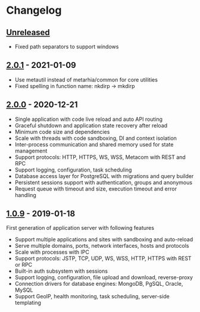 # Changelog

## [Unreleased][unreleased]

- Fixed path separators to support windows

## [2.0.1][] - 2021-01-09

- Use metautil instead of metarhia/common for core utilities
- Fixed spelling in function name: nkdirp -> mkdirp

## [2.0.0][] - 2020-12-21

- Single application with code live reload and auto API routing
- Graceful shutdown and application state recovery after reload
- Minimum code size and dependencies
- Scale with threads with code sandboxing, DI and context isolation
- Inter-process communication and shared memory used for state management
- Support protocols: HTTP, HTTPS, WS, WSS, Metacom with REST and RPC
- Support logging, configuration, task scheduling
- Database access layer for PostgreSQL with migrations and query builder
- Persistent sessions support with authentication, groups and anonymous
- Request queue with timeout and size, execution timeout and error handling

## [1.0.9][] - 2019-01-18

First generation of application server with following features

- Support multiple applications and sites with sandboxing and auto-reload
- Serve multiple domains, ports, network interfaces, hosts and protocols
- Scale with processes with IPC
- Support protocols: JSTP, TCP, UDP, WS, WSS, HTTP, HTTPS with REST or RPC
- Built-in auth subsystem with sessions
- Support logging, configuration, file upload and download, reverse-proxy
- Connection drivers for database engines: MongoDB, PgSQL, Oracle, MySQL
- Support GeoIP, health monitoring, task scheduling, server-side templating

[unreleased]: https://github.com/metarhia/impress/compare/v2.0.1...HEAD
[2.0.1]: https://github.com/metarhia/impress/compare/v2.0.0...v2.0.1
[2.0.0]: https://github.com/metarhia/impress/compare/v1.0.9...v2.0.0
[1.0.9]: https://github.com/metarhia/impress/releases/tag/v1.0.9
